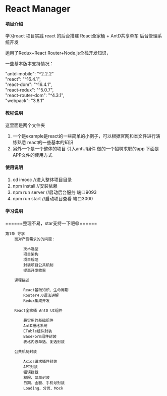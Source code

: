 # React Manager

#### 项目介绍

学习react 项目实践 react 的后台搭建 
React全家桶 + AntD共享单车 后台管理系统开发

运用了Redux+React Router+Node.js全栈开发知识，

一些基本版本支持情况：

"antd-mobile": "^2.2.2"<br />
"react": "^16.4.1",<br />
"react-dom": "^16.4.1",<br />
"react-redux": "^5.0.7",<br />
"react-router-dom": "^4.3.1",<br />
"webpack": "3.8.1"<br />

<!-- #### 效果展示 -->


<!-- ######  <div align="center"> ======注册功能 分为两种身份======</div> -->



<!-- <div align="center"><img width="375" height="667" src="https://github.com/well-monkey/LearnReact-Redux-Route-node/raw/master/example/static/register.gif"/></div> -->
<!-- ![image](https://github.com/well-monkey/LearnReact-Redux-Route-node/raw/master/example/static/register.gif) -->



<!-- ######   <div align="center">====== ======</div> -->


<!-- ![image](https://github.com/well-monkey/LearnReact-Redux-Route-node/raw/master/example/static/login.gif) -->


<!-- <div align="center"><img width="375" height="667" src="https://github.com/well-monkey/LearnReact-Redux-Route-node/raw/master/example/static/login.gif"/></div> -->






#### 教程说明

 这里面是两个文件夹  
1. 一个是example是react的一些简单的小例子，可以根据官网和本文件进行演练熟悉 react的一些基本的知识
2. 另外一个是一个整体的项目 引入antUI组件 做的一个招聘求职的app 下面是APP文件的使用方式

#### 使用说明

1. cd imooc             //进入整体项目目录
2. npm install          //安装依赖
3. npm run server       //启动后台服务 端口9093
4. npm run start        //启动项目查看 端口3000

#### 学习说明

 ======整理不易，star支持一下吧:smile:======   

```
第1章 导学
    面对产品需求的的问题：

        技术选型
        项目架构
        项目规范
        封装项目公共机制
        提高开发效率

    课程描述

        React基础知识、生命周期
        Router4.0语法讲解
        Redux集成开发

    React全家桶 AntD UI组件 

        最实用的基础组件
        AntD栅格系统
        ETable组件封装
        BaseForm组件封装
        表格内嵌单选、复选封装

    公共机制封装

        Axios请求插件封装
        API封装
        错误拦截
        权限、菜单封装
        日期、金额、手机号封装
        Loading、分页、Mock
        
```